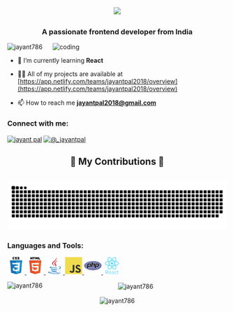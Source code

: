 <h1 align="center">
    <img src="https://readme-typing-svg.herokuapp.com/?font=Righteous&size=35&center=true&vCenter=true&width=500&height=70&duration=4000&lines=Hi+There!+👋;+I'm+Jayant+Pal!;" />
</h1>

<h3 align="center">A passionate frontend developer from India</h3>

<img align="right" alt="coding" width="400" src="https://user-images.githubusercontent.com/55389276/140866485-8fb1c876-9a8f-4d6a-98dc-08c4981eaf70.gif">
<p align="left"> <img src="https://komarev.com/ghpvc/?username=jayant786&label=Profile%20views&color=0e75b6&style=flat" alt="jayant786" /> </p>

- 🌱 I’m currently learning **React**

- 👨‍💻 All of my projects are available at [https://app.netlify.com/teams/jayantpal2018/overview](https://app.netlify.com/teams/jayantpal2018/overview)

- 📫 How to reach me **jayantpal2018@gmail.com**

<h3 align="left">Connect with me:</h3>
<p align="left">
<a href="https://www.linkedin.com/in/jayant-pal-44027b260?utm_source=share&utm_campaign=share_via&utm_content=profile&utm_medium=ios_app target="blank"><img align="center" src="https://raw.githubusercontent.com/rahuldkjain/github-profile-readme-generator/master/src/images/icons/Social/linked-in-alt.svg" alt="jayant pal" height="30" width="40" /></a>
<a href="https://www.instagram.com/_jayantpal/" target="blank"><img align="center" src="https://raw.githubusercontent.com/rahuldkjain/github-profile-readme-generator/master/src/images/icons/Social/instagram.svg" alt="@_jayantpal" height="30" width="40" /></a>
</p>

<div align="center">
  <h2>🐍 My Contributions 🐍</h2>
  <br>
  <img alt="snake eating my contributions" src="https://raw.githubusercontent.com/salesp07/salesp07/output/github-contribution-grid-snake.svg" />
  
<h3 align="left">Languages and Tools:</h3>
<p align="left"> <a href="https://www.w3schools.com/css/" target="_blank" rel="noreferrer"> <img src="https://raw.githubusercontent.com/devicons/devicon/master/icons/css3/css3-original-wordmark.svg" alt="css3" width="40" height="40"/> </a> <a href="https://www.w3.org/html/" target="_blank" rel="noreferrer"> <img src="https://raw.githubusercontent.com/devicons/devicon/master/icons/html5/html5-original-wordmark.svg" alt="html5" width="40" height="40"/> </a> <a href="https://www.java.com" target="_blank" rel="noreferrer"> <img src="https://raw.githubusercontent.com/devicons/devicon/master/icons/java/java-original.svg" alt="java" width="40" height="40"/> </a> <a href="https://developer.mozilla.org/en-US/docs/Web/JavaScript" target="_blank" rel="noreferrer"> <img src="https://raw.githubusercontent.com/devicons/devicon/master/icons/javascript/javascript-original.svg" alt="javascript" width="40" height="40"/> </a> <a href="https://www.php.net" target="_blank" rel="noreferrer"> <img src="https://raw.githubusercontent.com/devicons/devicon/master/icons/php/php-original.svg" alt="php" width="40" height="40"/> </a> <a href="https://reactjs.org/" target="_blank" rel="noreferrer"> <img src="https://raw.githubusercontent.com/devicons/devicon/master/icons/react/react-original-wordmark.svg" alt="react" width="40" height="40"/> </a> </p>

<p><img align="left" src="https://github-readme-stats.vercel.app/api/top-langs?username=jayant786&show_icons=true&locale=en&layout=compact" alt="jayant786" /></p>

<p>&nbsp;<img align="center" src="https://github-readme-stats.vercel.app/api?username=jayant786&show_icons=true&locale=en" alt="jayant786" /></p>

<p><img align="center" src="https://github-readme-streak-stats.herokuapp.com/?user=jayant786&" alt="jayant786" /></p>
